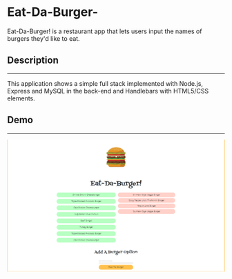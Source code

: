 # Eat-Da-Burger-
Eat-Da-Burger! is a restaurant app that lets users input the names of burgers they'd like to eat.

## Description
<hr/>

This application shows a simple full stack implemented with Node.js, Express and MySQL in the back-end and Handlebars with HTML5/CSS elements.

## Demo
<hr />

![Screen Shot](/public/assets/images/page.PNG)
